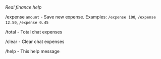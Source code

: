 *Real finance help*

  /expense `amount` - Save new expense. Examples: `/expense 100`, `/expense 12.50`, `/expense 0.45`

  /total - Total chat expenses

  /clear - Clear chat expenses

  /help - This help message